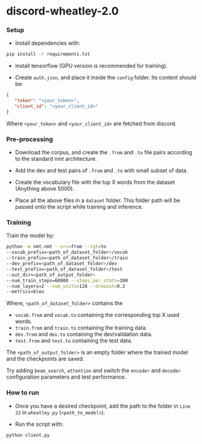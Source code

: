# discord-wheatley-2.0

### Setup

- Install dependencies with:

```bash
pip install -r requirements.txt
```

- Install tensorflow (GPU version is recommended for training).

- Create `auth.json`, and place it inside the `config` folder. Its content should be:

```json
{
   "token": "<your_token>",
   "client_id": "<your_client_id>"
}
```

Where `<your_token>` and `<your_client_id>` are fetched from discord.

### Pre-processing

- Download the corpus, and create the `.from` and `.to` file pairs according to the standard nmt architecture.

- Add the dev and test pairs of `.from` and `.to` with small subset of data.

- Create the vocabulary file with the top X words from the dataset (Anything above 5000).

- Place all the above files in a `dataset` folder. This folder path will be passed onto the script while training and inference.

### Training

Train the model by:
```sh
python -m nmt.nmt --src=from --tgt=to 
--vocab_prefix=<path_of_dataset_folder>/vocab 
--train_prefix=<path_of_dataset_folder>/train 
--dev_prefix=<path_of_dataset_folder>/dev 
--test_prefix=<path_of_dataset_folder>/test 
--out_dir=<path_of_output_folder> 
--num_train_steps=60000 --steps_per_stats=100 
--num_layers=2 --num_units=128 --dropout=0.2 
--metrics=bleu
```

Where, `<path_of_dataset_folder>` contains the 
- `vocab.from` and `vocab.to` containing the corresponding top X used words. 
- `train.from` and `train.to` containing the training data.
- `dev.from` and `dev.to` containing the dev/validation data.
- `test.from` and `test.to` containing the test data.

The `<path_of_output_folder>` is an empty folder where the trained model and the checkpoints are saved.

Try adding `beam_search`, `attention` and switch the `encoder` and `decoder` configuration parameters and test performance.

### How to run

- Once you have a desired checkpoint, add the path to the folder in `Line 22` in `wheatley.py` (`<path_to_model>`).

- Run the script with:

```bash
python client.py
```

